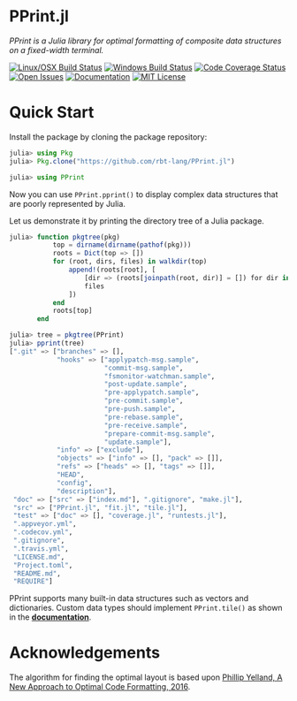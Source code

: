 # PPrint.jl

*PPrint is a Julia library for optimal formatting of composite data structures
on a fixed-width terminal.*

[![Linux/OSX Build Status][travis-img]][travis-url]
[![Windows Build Status][appveyor-img]][appveyor-url]
[![Code Coverage Status][codecov-img]][codecov-url]
[![Open Issues][issues-img]][issues-url]
[![Documentation][doc-dev-img]][doc-dev-url]
[![MIT License][license-img]][license-url]


# Quick Start

Install the package by cloning the package repository:

```julia
julia> using Pkg
julia> Pkg.clone("https://github.com/rbt-lang/PPrint.jl")

julia> using PPrint
```

Now you can use `PPrint.pprint()` to display complex data structures that are
poorly represented by Julia.

Let us demonstrate it by printing the directory tree of a Julia package.

```julia
julia> function pkgtree(pkg)
           top = dirname(dirname(pathof(pkg)))
           roots = Dict(top => [])
           for (root, dirs, files) in walkdir(top)
               append!(roots[root], [
                   [dir => (roots[joinpath(root, dir)] = []) for dir in dirs];
                   files
               ])
           end
           roots[top]
       end

julia> tree = pkgtree(PPrint)
julia> pprint(tree)
[".git" => ["branches" => [],
            "hooks" => ["applypatch-msg.sample",
                        "commit-msg.sample",
                        "fsmonitor-watchman.sample",
                        "post-update.sample",
                        "pre-applypatch.sample",
                        "pre-commit.sample",
                        "pre-push.sample",
                        "pre-rebase.sample",
                        "pre-receive.sample",
                        "prepare-commit-msg.sample",
                        "update.sample"],
            "info" => ["exclude"],
            "objects" => ["info" => [], "pack" => []],
            "refs" => ["heads" => [], "tags" => []],
            "HEAD",
            "config",
            "description"],
 "doc" => ["src" => ["index.md"], ".gitignore", "make.jl"],
 "src" => ["PPrint.jl", "fit.jl", "tile.jl"],
 "test" => ["doc" => [], "coverage.jl", "runtests.jl"],
 ".appveyor.yml",
 ".codecov.yml",
 ".gitignore",
 ".travis.yml",
 "LICENSE.md",
 "Project.toml",
 "README.md",
 "REQUIRE"]
```

PPrint supports many built-in data structures such as vectors and dictionaries.
Custom data types should implement `PPrint.tile()` as shown in the
[**documentation**][doc-dev-url].


# Acknowledgements

The algorithm for finding the optimal layout is based upon
[Phillip Yelland, A New Approach to Optimal Code Formatting, 2016][rfmt-paper].


[travis-img]: https://travis-ci.org/rbt-lang/PPrint.jl.svg?branch=master
[travis-url]: https://travis-ci.org/rbt-lang/PPrint.jl
[appveyor-img]: https://ci.appveyor.com/api/projects/status/github/rbt-lang/PPrint.jl?branch=master&svg=true
[appveyor-url]: https://ci.appveyor.com/project/rbt-lang/pprint-jl/branch/master
[codecov-img]: https://codecov.io/gh/rbt-lang/PPrint.jl/branch/master/graph/badge.svg
[codecov-url]: https://codecov.io/gh/rbt-lang/PPrint.jl
[issues-img]: https://img.shields.io/github/issues/rbt-lang/PPrint.jl.svg
[issues-url]: https://github.com/rbt-lang/PPrint.jl/issues
[doc-dev-img]: https://img.shields.io/badge/doc-dev-blue.svg
[doc-dev-url]: https://rbt-lang.github.io/PPrint.jl/dev/
[license-img]: https://img.shields.io/badge/license-MIT-blue.svg
[license-url]: https://raw.githubusercontent.com/rbt-lang/PPrint.jl/master/LICENSE.md
[rfmt-paper]: https://ai.google/research/pubs/pub44667
